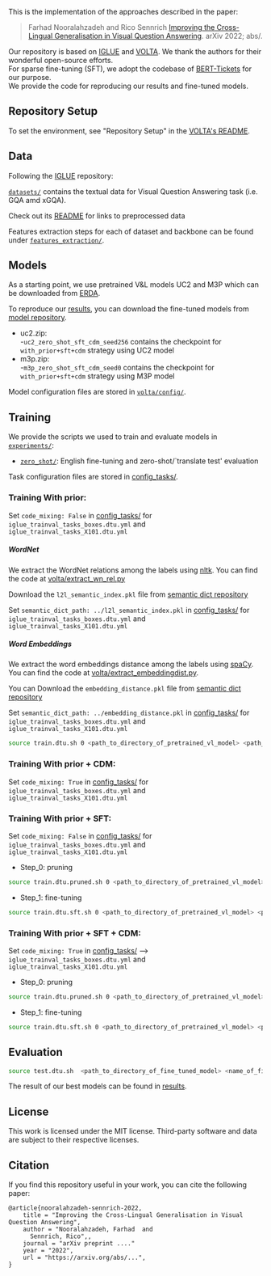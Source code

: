
This is the implementation of the approaches described in the paper:
> Farhad Nooralahzadeh and Rico Sennrich [Improving the Cross-Lingual Generalisation in Visual Question Answering](https://arxiv.org/abs/). arXiv 2022; abs/.

Our repository is based on [IGLUE](https://github.com/e-bug/iglue) and [VOLTA](https://github.com/e-bug/volta). We thank the authors for their wonderful open-source efforts.</br>
For sparse fine-tuning (SFT), we adopt the codebase of [BERT-Tickets](https://github.com/VITA-Group/BERT-Tickets) for our purpose.</br>
We provide the code for reproducing our results and fine-tuned models.


## Repository Setup

To set the environment, see "Repository Setup" in the [VOLTA's README](volta/README.md).


## Data
Following the [IGLUE](https://github.com/e-bug/iglue) repository:

[`datasets/`](datasets) contains the textual data for Visual Question Answering task (i.e. GQA amd xGQA).

Check out its [README](datasets/README.md) for links to preprocessed data  

Features extraction steps for each of dataset and backbone can be found under [`features_extraction/`](features_extraction). 


## Models

As a starting point, we use pretrained V&L models UC2 and M3P which can be downloaded from [ERDA](https://sid.erda.dk/sharelink/b1Rge0DwwW).

To reproduce our [results](results), you can download the fine-tuned models from [model repository](https://pub.cl.uzh.ch/users/fnoora/fine-tuned-checkpoint/).

- uc2.zip:</br>
-`uc2_zero_shot_sft_cdm_seed256` contains the checkpoint for `with_prior+sft+cdm` strategy using UC2 model</br>
- m3p.zip:</br>
-`m3p_zero_shot_sft_cdm_seed0` contains the checkpoint for `with_prior+sft+cdm` strategy using M3P model</br>
    
Model configuration files are stored in [`volta/config/`](volta/config). 


## Training

We provide the scripts we used to train and evaluate models in [`experiments/`](experiments):
- [`zero_shot/`](experiments/zero_shot): English fine-tuning and zero-shot/`translate test' evaluation

Task configuration files are stored in [config_tasks/](config_tasks).

### Training With prior:

Set `code_mixing: False` in [config_tasks/](config_tasks) for
    `iglue_trainval_tasks_boxes.dtu.yml` and 
    `iglue_trainval_tasks_X101.dtu.yml`

##### WordNet
We extract the WordNet relations among the labels using [nltk](https://www.nltk.org/). You can find the code at [volta/extract_wn_rel.py](volta/extract_wn_rel.py)

Download the `l2l_semantic_index.pkl` file from [semantic dict repository](https://pub.cl.uzh.ch/users/fnoora/semantic_dict/) 

Set `semantic_dict_path: ../l2l_semantic_index.pkl` in [config_tasks/](config_tasks) for
    `iglue_trainval_tasks_boxes.dtu.yml` and
    `iglue_trainval_tasks_X101.dtu.yml`


##### Word Embeddings
We extract the word embeddings distance among the labels using [spaCy](https://spacy.io/). You can find the code at [volta/extract_embeddingdist.py](volta/extract_embeddingdist.py).</br>

You can Download the `embedding_distance.pkl` file from [semantic dict repository](https://pub.cl.uzh.ch/users/fnoora/semantic_dict/) 

Set `semantic_dict_path: ../embedding_distance.pkl` in [config_tasks/](config_tasks) for
    `iglue_trainval_tasks_boxes.dtu.yml` and
    `iglue_trainval_tasks_X101.dtu.yml`

```bash
source train.dtu.sh 0 <path_to_directory_of_pretrained_vl_model> <path_to_directory_for_fine_tuned_model>
```
### Training With prior + CDM:
Set `code_mixing: True` in [config_tasks/](config_tasks) for
    `iglue_trainval_tasks_boxes.dtu.yml` and
    `iglue_trainval_tasks_X101.dtu.yml`

### Training With prior + SFT:
Set `code_mixing: False` in [config_tasks/](config_tasks) for 
        `iglue_trainval_tasks_boxes.dtu.yml` and 
        `iglue_trainval_tasks_X101.dtu.yml`
 - Step_0: pruning
```bash
source train.dtu.pruned.sh 0 <path_to_directory_of_pretrained_vl_model> <path_to_directory_for_pruned_model>
```
 - Step_1: fine-tuning 
```bash
source train.dtu.sft.sh 0 <path_to_directory_of_pretrained_vl_model> <path_to_directory_of_pruned_model> <path_to_directory_for_fine_tuned_model> 
```
### Training With prior + SFT + CDM:
Set `code_mixing: True` in [config_tasks/](config_tasks) --> `iglue_trainval_tasks_boxes.dtu.yml` and  `iglue_trainval_tasks_X101.dtu.yml`
* Step_0: pruning
```bash
source train.dtu.pruned.sh 0 <path_to_directory_of_pretrained_vl_model> <path_to_directory_for_pruned_model>
```
* Step_1: fine-tuning
```bash
source train.dtu.sft.sh 0 <path_to_directory_of_pretrained_vl_model> <path_to_directory_of_pruned_model> <path_to_directory_for_fine_tuned_model>
 ```

## Evaluation

```bash 
source test.dtu.sh  <path_to_directory_of_fine_tuned_model> <name_of_fine-tuned-model>
```

The result of our best models can be found in [results](results).
## License

This work is licensed under the MIT license.
Third-party software and data are subject to their respective licenses. <br>

## Citation
If you find this repository useful in your work, you can cite the following paper:

```
@article{nooralahzadeh-sennrich-2022,
    title = "Improving the Cross-Lingual Generalisation in Visual Question Answering",
    author = "Nooralahzadeh, Farhad  and
      Sennrich, Rico",,
    journal = "arXiv preprint ...."
    year = "2022",
    url = "https://arxiv.org/abs/...",
}
```
